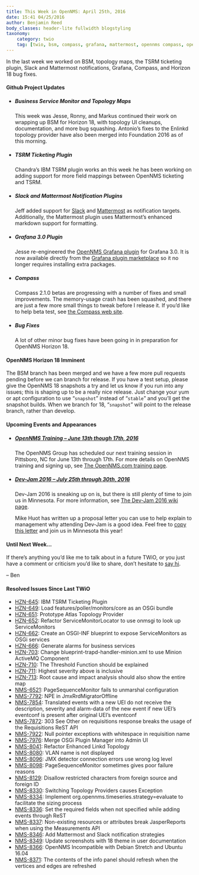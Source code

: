 ```yaml
---
title: This Week in OpenNMS: April 25th, 2016
date: 15:41 04/25/2016
author: Benjamin Reed
body_classes: header-lite fullwidth blogstyling
taxonomy:
    category: twio
    tag: [twio, bsm, compass, grafana, mattermost, opennms compass, opennms horizon, slack, topology maps, tsrm]
---
```


<p>In the last week we worked on BSM, topology maps, the TSRM ticketing plugin, Slack and Mattermost notifications, Grafana, Compass, and Horizon 18 bug fixes.</p>
<h4>Github Project Updates</h4>
<ul>
<li>
<h5>Business Service Monitor and Topology Maps</h5>
<p>This week was Jesse, Ronny, and Markus continued their work on wrapping up BSM for Horizon 18, with topology UI cleanups, documentation, and more bug squashing.  Antonio&#8217;s fixes to the Enlinkd topology provider have also been merged into Foundation 2016 as of this morning.</p>
</li>
<li>
<h5>TSRM Ticketing Plugin</h5>
<p>Chandra&#8217;s IBM TSRM plugin works an this week he has been working on adding support for more field mappings between OpenNMS ticketing and TSRM.</p>
</li>
<li>
<h5>Slack and Mattermost Notification Plugins</h5>
<p>Jeff added support for <a href="https://slack.com/" onclick="_gaq.push(['_trackEvent', 'outbound-article', 'https://slack.com/', 'Slack']);" >Slack</a> and <a href="http://www.mattermost.org/" onclick="_gaq.push(['_trackEvent', 'outbound-article', 'http://www.mattermost.org/', 'Mattermost']);" >Mattermost</a> as notification targets.  Additionally, the Mattermost plugin uses Mattermost&#8217;s enhanced markdown support for formatting.</p>
</li>
<li>
<h5>Grafana 3.0 Plugin</h5>
<p>Jesse re-engineered the <a href="https://www.opennms.org/wiki/Grafana">OpenNMS Grafana plugin</a> for Grafana 3.0.  It is now available directly from the <a href="https://grafana.net/plugins/opennms-datasource" onclick="_gaq.push(['_trackEvent', 'outbound-article', 'https://grafana.net/plugins/opennms-datasource', 'Grafana plugin marketplace']);" >Grafana plugin marketplace</a> so it no longer requires installing extra packages.</p>
</li>
<li>
<h5>Compass</h5>
<p>Compass 2.1.0 betas are progressing with a number of fixes and small improvements.  The memory-usage crash has been squashed, and there are just a few more small things to tweak before I release it.  If you&#8217;d like to help beta test, see <a href="https://compass.opennms.io/#beta" onclick="_gaq.push(['_trackEvent', 'outbound-article', 'https://compass.opennms.io/#beta', 'the Compass web site']);" >the Compass web site</a>.</p>
</li>
<li>
<h5>Bug Fixes</h5>
<p>A lot of other minor bug fixes have been going in in preparation for OpenNMS Horizon 18.</p>
</li>
</ul>
<h4>OpenNMS Horizon 18 Imminent</h4>
<p>The BSM branch has been merged and we have a few more pull requests pending before we can branch for release.  If you have a test setup, please give the OpenNMS 18 snapshots a try and let us know if you run into any issues; this is shaping up to be a really nice release.  Just change your yum or apt configuration to use &#8220;<code>snapshot</code>&#8221; instead of &#8220;<code>stable</code>&#8221; and you&#8217;ll get the snapshot builds.  When we branch for 18, &#8220;<code>snapshot</code>&#8221; will point to the release branch, rather than develop.</p>
<h4>Upcoming Events and Appearances</h4>
<ul>
<li>
<h5><a href="http://www.opennms.com/training" onclick="_gaq.push(['_trackEvent', 'outbound-article', 'http://www.opennms.com/training', 'OpenNMS Training &#8211; June 13th though 17th, 2016']);" >OpenNMS Training &#8211; June 13th though 17th, 2016</a></h5>
<p>
      The OpenNMS Group has scheduled our next training session in Pittsboro, NC for June 13th through 17th.  For more details on OpenNMS training and signing up, see <a href="http://www.opennms.com/training/" onclick="_gaq.push(['_trackEvent', 'outbound-article', 'http://www.opennms.com/training/', 'The OpenNMS.com training page']);" >The OpenNMS.com training page</a>.
    </p>
</li>
<li>
<h5><a href="https://www.opennms.org/wiki/Dev-Jam_2016">Dev-Jam 2016 &#8211; July 25th through 30th, 2016</a></h5>
<p>Dev-Jam 2016 is sneaking up on is, but there is still plenty of time to join us in Minnesota.  For more information, see <a href="https://www.opennms.org/wiki/Dev-Jam_2016">The Dev-Jam 2016 wiki page</a>.</p>
<p>Mike Huot has written up a proposal letter you can use to help explain to management why attending Dev-Jam is a good idea.  Feel free to <a href="https://docs.google.com/document/d/1VerZYe5LwMT_1j5ISAsNU9-ZGcwY_zdA_4DODNlBpYg/edit?usp=sharing" onclick="_gaq.push(['_trackEvent', 'outbound-article', 'https://docs.google.com/document/d/1VerZYe5LwMT_1j5ISAsNU9-ZGcwY_zdA_4DODNlBpYg/edit?usp=sharing', 'copy this letter']);" >copy this letter</a> and join us in Minnesota this year!</p>
</li>
</ul>
<h4>Until Next Week&#8230;</h4>
<p>If there’s anything you’d like me to talk about in a future TWiO, or you just have a comment or criticism you’d like to share, don’t hesitate to <a href="mailto:twio@opennms.org">say hi</a>.</p>
<p>&#8211; Ben</p>
<h4>Resolved Issues Since Last TWiO</h4>
<ul>
<li><a href="http://issues.opennms.org/browse/HZN-645">HZN-645</a>: IBM TSRM Ticketing Plugin</li>
<li><a href="http://issues.opennms.org/browse/HZN-649">HZN-649</a>: Load features/poller/monitors/core as an OSGi bundle</li>
<li><a href="http://issues.opennms.org/browse/HZN-651">HZN-651</a>: Prototype Atlas Topology Provider</li>
<li><a href="http://issues.opennms.org/browse/HZN-652">HZN-652</a>: Refactor ServiceMonitorLocator to use onmsgi to look up ServiceMonitors</li>
<li><a href="http://issues.opennms.org/browse/HZN-662">HZN-662</a>: Create an OSGI-INF blueprint to expose ServiceMonitors as OSGi services</li>
<li><a href="http://issues.opennms.org/browse/HZN-666">HZN-666</a>: Generate alarms for business services</li>
<li><a href="http://issues.opennms.org/browse/HZN-703">HZN-703</a>: Change blueprint-trapd-handler-minion.xml to use Minion ActiveMQ Component</li>
<li><a href="http://issues.opennms.org/browse/HZN-710">HZN-710</a>: The Threshold Function should be explained</li>
<li><a href="http://issues.opennms.org/browse/HZN-711">HZN-711</a>: Highest severity above is inclusive</li>
<li><a href="http://issues.opennms.org/browse/HZN-713">HZN-713</a>: Root cause and impact analysis should also show the entire map</li>
<li><a href="http://issues.opennms.org/browse/NMS-6521">NMS-6521</a>: PageSequenceMonitor fails to unmarshal configuration</li>
<li><a href="http://issues.opennms.org/browse/NMS-7792">NMS-7792</a>: NPE in JmxRrdMigratorOffline</li>
<li><a href="http://issues.opennms.org/browse/NMS-7854">NMS-7854</a>: Translated events with a new UEI do not receive the description, severity and alarm-data of the new event if new UEI&#8217;s eventconf is present after original UEI&#8217;s eventconf</li>
<li><a href="http://issues.opennms.org/browse/NMS-7872">NMS-7872</a>: 303 See Other on requisitions response breaks the usage of the Requisitions ReST API</li>
<li><a href="http://issues.opennms.org/browse/NMS-7922">NMS-7922</a>: Null pointer exceptions with whitespace in requisition name</li>
<li><a href="http://issues.opennms.org/browse/NMS-7976">NMS-7976</a>: Merge OSGi Plugin Manager into Admin UI</li>
<li><a href="http://issues.opennms.org/browse/NMS-8041">NMS-8041</a>: Refactor Enhanced Linkd Topology</li>
<li><a href="http://issues.opennms.org/browse/NMS-8080">NMS-8080</a>: VLAN name is not displayed</li>
<li><a href="http://issues.opennms.org/browse/NMS-8096">NMS-8096</a>: JMX detector connection errors use wrong log level</li>
<li><a href="http://issues.opennms.org/browse/NMS-8098">NMS-8098</a>: PageSequenceMonitor sometimes gives poor failure reasons</li>
<li><a href="http://issues.opennms.org/browse/NMS-8129">NMS-8129</a>: Disallow restricted characters from foreign source and foreign ID</li>
<li><a href="http://issues.opennms.org/browse/NMS-8330">NMS-8330</a>: Switching Topology Providers causes Exception</li>
<li><a href="http://issues.opennms.org/browse/NMS-8334">NMS-8334</a>: Implement org.opennms.timeseries.strategy=evaluate to facilitate the sizing process</li>
<li><a href="http://issues.opennms.org/browse/NMS-8336">NMS-8336</a>: Set the required fields when not specified while adding events through ReST</li>
<li><a href="http://issues.opennms.org/browse/NMS-8337">NMS-8337</a>: Non-existing resources or attributes break JasperReports when using the Measurements API</li>
<li><a href="http://issues.opennms.org/browse/NMS-8346">NMS-8346</a>: Add Mattermost and Slack notification strategies</li>
<li><a href="http://issues.opennms.org/browse/NMS-8349">NMS-8349</a>: Update screenshots with 18 theme in user documentation</li>
<li><a href="http://issues.opennms.org/browse/NMS-8366">NMS-8366</a>: OpenNMS Incompatible with Debian Stretch and Ubuntu 16.04</li>
<li><a href="http://issues.opennms.org/browse/NMS-8371">NMS-8371</a>: The contents of the info panel should refresh when the vertices and edges are refreshed</li>
</ul>
